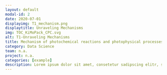 ```yaml
---
layout: default
modal-id: 2
date: 2020-07-01
displayimg: T1_mechanism.png
displaytitle: Unraveling Mechanisms
img: TOC_KiMoPack_CPC.svg
alt: T1-Unraveling Mechanisms
title: Mechanism of photochemical reactions and photophysical processes
category: Data Science
team: n.a.
project: n.a.
categories: [example]
description: Lorem ipsum dolor sit amet, consetetur sadipscing elitr, sed diam nonumy eirmod tempor invidunt ut labore et dolore magna aliquyam erat, sed diam voluptua. At vero eos et accusam et justo duo dolores et ea rebum. Stet clita kasd gubergren, no sea takimata sanctus est Lorem ipsum dolor sit amet. Lorem ipsum dolor sit amet, consetetur sadipscing elitr, sed diam nonumy eirmod tempor invidunt ut labore et dolore magna aliquyam erat, sed diam voluptua. At vero eos et accusam et justo duo dolores et ea rebum. Stet clita kasd gubergren, no sea takimata sanctus est Lorem ipsum dolor sit amet.
---
```

